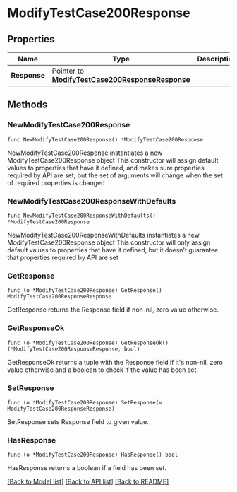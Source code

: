 # ModifyTestCase200Response

## Properties

Name | Type | Description | Notes
------------ | ------------- | ------------- | -------------
**Response** | Pointer to [**ModifyTestCase200ResponseResponse**](ModifyTestCase200ResponseResponse.md) |  | [optional] 

## Methods

### NewModifyTestCase200Response

`func NewModifyTestCase200Response() *ModifyTestCase200Response`

NewModifyTestCase200Response instantiates a new ModifyTestCase200Response object
This constructor will assign default values to properties that have it defined,
and makes sure properties required by API are set, but the set of arguments
will change when the set of required properties is changed

### NewModifyTestCase200ResponseWithDefaults

`func NewModifyTestCase200ResponseWithDefaults() *ModifyTestCase200Response`

NewModifyTestCase200ResponseWithDefaults instantiates a new ModifyTestCase200Response object
This constructor will only assign default values to properties that have it defined,
but it doesn't guarantee that properties required by API are set

### GetResponse

`func (o *ModifyTestCase200Response) GetResponse() ModifyTestCase200ResponseResponse`

GetResponse returns the Response field if non-nil, zero value otherwise.

### GetResponseOk

`func (o *ModifyTestCase200Response) GetResponseOk() (*ModifyTestCase200ResponseResponse, bool)`

GetResponseOk returns a tuple with the Response field if it's non-nil, zero value otherwise
and a boolean to check if the value has been set.

### SetResponse

`func (o *ModifyTestCase200Response) SetResponse(v ModifyTestCase200ResponseResponse)`

SetResponse sets Response field to given value.

### HasResponse

`func (o *ModifyTestCase200Response) HasResponse() bool`

HasResponse returns a boolean if a field has been set.


[[Back to Model list]](../README.md#documentation-for-models) [[Back to API list]](../README.md#documentation-for-api-endpoints) [[Back to README]](../README.md)


